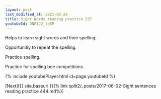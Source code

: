 ```yaml
---
layout: post
last_modified_at: 2021-03-29
title: Sight Words reading practice 237
youtubeId: DNFIJ2_le5M
---
```

 
 
Helps to learn sight words and their spelling.

Opportunitiy to repeat the spelling. 

Practice spelling. 
 
Practice for spelling bee competitions. 
 
{% include youtubePlayer.html id=page.youtubeId %}
 
 

[Next]({{ site.baseurl }}{% link  split2/_posts/2017-06-02-Sight sentences reading practice 444.md%})
 
